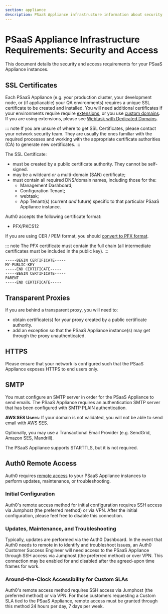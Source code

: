 ```yaml
---
section: appliance
description: PSaaS Appliance infrastructure information about security
---
```


# PSaaS Appliance Infrastructure Requirements: Security and Access

 This document details the security and access requirements for your PSaaS Appliance instances.

 ## SSL Certificates

 Each PSaaS Appliance (e.g. your production cluster, your development node, or (if appliacable) your QA environments) requires a unique SSL certificate to be created and installed. You will need additional certificates if your environments require require [extensions](/extensions), or you use [custom domains](/appliance/custom-domains). If you are using extensions, please see [Webtask with Dedicated Domains](/webtask/dedicated-domains). 

 ::: note
   If you are unsure of where to get SSL Certificates, please contact your network security team. They are usually the ones familiar with the required processes and working with the appropriate certificate authorities (CA) to generate new certificates.
 :::

The SSL Certificate:

* must be created by a public certificate authority. They cannot be self-signed.
* may be a wildcard *or* a multi-domain (SAN) certificate;
* must contain all required DNS/domain names, including those for the:
    * Management Dashboard;
    * Configuration Tenant;
    * webtask;
    * App Tenant(s) (current *and* future) specific to that particular PSaaS Appliance instance.

Auth0 accepts the following certificate format:

* PFX/PKCS12

If you are using CER / PEM format, you should [convert to PFX format](http://stackoverflow.com/questions/2957742/how-to-convert-pkcs8-formatted-pem-private-key-to-the-traditional-format).

::: note
  The PFX certificate must contain the full chain (all intermediate certificates must be included in the public key).
:::

```text
-----BEGIN CERTIFICATE-----
MY-PUBLIC-KEY
-----END CERTIFICATE-----
-----BEGIN CERTIFICATE-----
PARENT
-----END CERTIFICATE-----
```

## Transparent Proxies

If you are behind a transparent proxy, you will need to:

* obtain certificate(s) for your proxy created by a public certificate authority.
* add an exception so that the PSaaS Appliance instance(s) may get through the proxy unauthenticated.

## HTTPS

Please ensure that your network is configured such that the PSaaS Appliance exposes HTTPS to end users only.

## SMTP

You must configure an SMTP server in order for the PSaaS Appliance to send emails. The PSaaS Appliance requires an authentication SMTP server that has been configured with SMTP PLAIN authentication.

**AWS SES Users**: If your domain is not validated, you will not be able to send email with AWS SES.

Optionally, you may use a Transactional Email Provider (e.g. SendGrid, Amazon SES, Mandrill).

The PSaaS Appliance supports STARTTLS, but it is not required.

## Auth0 Remote Access

Auth0 requires [remote access](/appliance/remote-access-options) to your PSaaS Appliance instances to perform updates, maintenance, or troubleshooting.

### Initial Configuration

Auth0's remote access method for initial configuration requires SSH access via Jumphost (the preferred method) or via VPN. After the initial configuration, please feel free to disable this connection. 

### Updates, Maintenance, and Troubleshooting

Typically, updates are performed via the Auth0 Dashboard. In the event that Auth0 needs to remote in to identify and troubleshoot issues, an Auth0 Customer Success Engineer will need access to the PSaaS Appliance through SSH access via Jumphost (the preferred method) or over VPN. This connection may be enabled for and disabled after the agreed-upon time frames for work.

### Around-the-Clock Accessibility for Custom SLAs

Auth0's remote access method requires SSH access via Jumphost (the preferred method) or via VPN. For those customers requesting a Custom SLA tied to the PSaaS Appliance, remote access must be granted through this method 24 hours per day, 7 days per week. 
